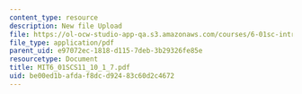 ```yaml
---
content_type: resource
description: New file Upload
file: https://ol-ocw-studio-app-qa.s3.amazonaws.com/courses/6-01sc-introduction-to-electrical-engineering-and-computer-science-i-spring-2011/be00ed1bafdaf8dcd92483c60d2c4672_MIT6_01SCS11_10_1_7.pdf
file_type: application/pdf
parent_uid: e97072ec-1818-d115-7deb-3b29326fe85e
resourcetype: Document
title: MIT6_01SCS11_10_1_7.pdf
uid: be00ed1b-afda-f8dc-d924-83c60d2c4672
---
```

